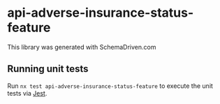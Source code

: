 
# api-adverse-insurance-status-feature

This library was generated with SchemaDriven.com

## Running unit tests

Run `nx test api-adverse-insurance-status-feature` to execute the unit tests via [Jest](https://jestjs.io).

